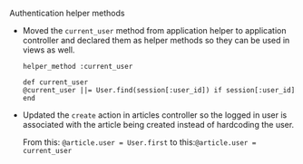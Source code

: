 Authentication helper methods

- Moved the `current_user` method from application helper to application controller and declared them as helper methods so they can be used in views as well.

  `helper_method :current_user`

  `def current_user`  
   `@current_user ||= User.find(session[:user_id]) if session[:user_id]`
  `end`

- Updated the `create` action in articles controller so the logged in user is associated with the article being created instead of hardcoding the user.

  From this: `@article.user = User.first` to this:`@article.user = current_user`
